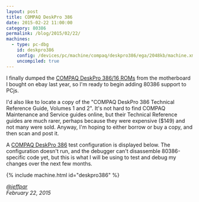 ```yaml
---
layout: post
title: COMPAQ DeskPro 386
date: 2015-02-22 11:00:00
category: 80386
permalink: /blog/2015/02/22/
machines:
  - type: pc-dbg
    id: deskpro386
    config: /devices/pc/machine/compaq/deskpro386/ega/2048kb/machine.xml
    uncompiled: true
---
```


I finally dumped the [COMPAQ DeskPro 386/16 ROMs](/devices/pc/bios/compaq/deskpro386/) from the motherboard I bought
on ebay last year, so I'm ready to begin adding 80386 support to PCjs.

I'd also like to locate a copy of the "COMPAQ DeskPro 386 Technical Reference Guide, Volumes 1 and 2".  It's not hard
to find COMPAQ Maintenance and Service guides online, but their Technical Reference guides are much rarer, perhaps because
they were expensive ($149) and not many were sold.  Anyway, I'm hoping to either borrow or buy a copy, and then scan and
post it.

A [COMPAQ DeskPro 386](/devices/pc/machine/compaq/deskpro386/ega/2048kb/) test configuration is displayed below.
The configuration doesn't run, and the debugger can't disassemble 80386-specific code yet, but this is what I will be
using to test and debug my changes over the next few months.

{% include machine.html id="deskpro386" %}

*[@jeffpar](http://twitter.com/jeffpar)*  
*February 22, 2015*
